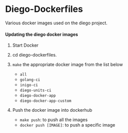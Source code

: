 # Diego-Dockerfiles

Various docker images used on the diego project.

#### Updating the diego docker images

1. Start Docker

1. cd diego-dockerfiles.

1. `make` the appropriate docker image from the list below
   - `all`
   - `golang-ci`
   - `inigo-ci`
   - `diego-units-ci`
   - `diego-docker-app`
   - `diego-docker-app-custom`

1. Push the docker image into dockerhub
   - `make push`: to push all the images
   - `docker push [IMAGE]`: to push a specific image

